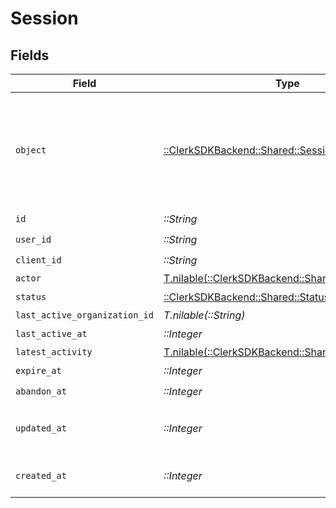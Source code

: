 # Session


## Fields

| Field                                                                                         | Type                                                                                          | Required                                                                                      | Description                                                                                   |
| --------------------------------------------------------------------------------------------- | --------------------------------------------------------------------------------------------- | --------------------------------------------------------------------------------------------- | --------------------------------------------------------------------------------------------- |
| `object`                                                                                      | [::ClerkSDKBackend::Shared::SessionObject](../../models/shared/sessionobject.md)              | :heavy_check_mark:                                                                            | String representing the object's type. Objects of the same type share the same value.<br/>    |
| `id`                                                                                          | *::String*                                                                                    | :heavy_check_mark:                                                                            | N/A                                                                                           |
| `user_id`                                                                                     | *::String*                                                                                    | :heavy_check_mark:                                                                            | N/A                                                                                           |
| `client_id`                                                                                   | *::String*                                                                                    | :heavy_check_mark:                                                                            | N/A                                                                                           |
| `actor`                                                                                       | [T.nilable(::ClerkSDKBackend::Shared::Actor)](../../models/shared/actor.md)                   | :heavy_minus_sign:                                                                            | N/A                                                                                           |
| `status`                                                                                      | [::ClerkSDKBackend::Shared::Status](../../models/shared/status.md)                            | :heavy_check_mark:                                                                            | N/A                                                                                           |
| `last_active_organization_id`                                                                 | *T.nilable(::String)*                                                                         | :heavy_minus_sign:                                                                            | N/A                                                                                           |
| `last_active_at`                                                                              | *::Integer*                                                                                   | :heavy_check_mark:                                                                            | N/A                                                                                           |
| `latest_activity`                                                                             | [T.nilable(::ClerkSDKBackend::Shared::LatestActivity)](../../models/shared/latestactivity.md) | :heavy_minus_sign:                                                                            | N/A                                                                                           |
| `expire_at`                                                                                   | *::Integer*                                                                                   | :heavy_check_mark:                                                                            | N/A                                                                                           |
| `abandon_at`                                                                                  | *::Integer*                                                                                   | :heavy_check_mark:                                                                            | N/A                                                                                           |
| `updated_at`                                                                                  | *::Integer*                                                                                   | :heavy_check_mark:                                                                            | Unix timestamp of last update.<br/>                                                           |
| `created_at`                                                                                  | *::Integer*                                                                                   | :heavy_check_mark:                                                                            | Unix timestamp of creation.<br/>                                                              |